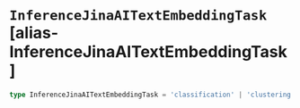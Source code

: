 # `InferenceJinaAITextEmbeddingTask` [alias-InferenceJinaAITextEmbeddingTask]
```typescript
type InferenceJinaAITextEmbeddingTask = 'classification' | 'clustering' | 'ingest' | 'search';
```
